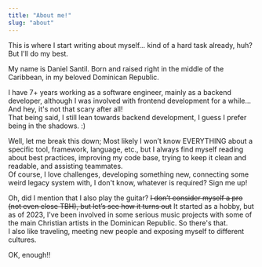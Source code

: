```yaml
---
title: "About me!"
slug: "about"
---
```


This is where I start writing about myself... kind of a hard task already, huh? But I'll do my best.

My name is Daniel Santil. Born and raised right in the middle of the Caribbean, in my beloved Dominican Republic.

I have 7+ years working as a software engineer, mainly as a backend developer, although I was involved with frontend development for a while... And hey, it's not that scary after all!
<br/>
That being said, I still lean towards backend development, I guess I prefer being in the shadows. :)

Well, let me break this down; Most likely I won’t know EVERYTHING about a specific tool, framework, language, etc., but I always find myself reading about best practices, improving my code base, trying to keep it clean and readable, and assisting teammates.
<br/>
Of course, I love challenges, developing something new, connecting some weird legacy system with, I don't know, whatever is required? Sign me up!

Oh, did I mention that I also play the guitar? ~~I don’t consider myself a pro (not even close TBH), but let’s see how it turns out~~ It started as a hobby, but as of 2023, I've been involved in some serious music projects with some of the main Christian artists in the Dominican Republic. So there's that.
<br/>
I also like traveling, meeting new people and exposing myself to different cultures.


OK, enough!!